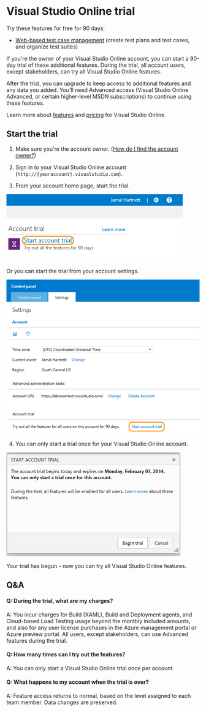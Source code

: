 <properties
	pageTitle="Visual Studio Online trial"
  description="Visual Studio Online trial"
  services="visual-studio-online"
  documentationCenter = ""
  authors="terryaustin"
  manager="terryaustin"
  editor="terryaustin" /> 


# Visual Studio Online trial





Try these features for free for 90 days:





- [Web-based test case management](../test/create-a-test-plan-vs.md) 
(create test plans and test cases, and organize test suites)





If you're the owner of your Visual Studio Online account, 
you can start a 90-day trial of these additional features. 
During the trial, all account users, except stakeholders, 
can try all Visual Studio Online features.







After the trial, you can upgrade to keep access to additional features 
and any data you added. You'll need Advanced access 
(Visual Studio Online Advanced, or certain higher-level MSDN subscriptions)
to continue using these features.







Learn more about [features](https://www.visualstudio.com/pricing/visual-studio-online-feature-matrix-vs) 
and [pricing](https://www.visualstudio.com/pricing/visual-studio-online-pricing-vs) 
for Visual Studio Online.





## Start the trial



1. Make sure you're the account owner. 
([How do I find the account owner?](change-account-ownership-vs.md))

2. Sign in to your Visual Studio Online account (`http://{youraccount}.visualstudio.com`).

3. From your account home page, start the trial.







![Start account link on the Visual Studio Online account home page](./media/try-additional-features-vs/AccountTrialHomePage.png)







Or you can start the trial from your account settings.







![Start account trial link in the settings tab of the account control panel page](./media/try-additional-features-vs/SettingsTrial.png)

4. You can only start a trial once for your Visual Studio Online account.







![Begin trial button in the start account trial dialog box](./media/try-additional-features-vs/StartAccountTrial.png)







Your trial has begun - now you can try all Visual Studio Online features.



## Q&amp;A



#### Q:   During the trial, what are my charges?





A:  You incur charges for Build (XAML), Build and Deployment agents,
and Cloud-based Load Testing usage beyond the monthly included amounts, 
and also for any user license purchases in the Azure management portal 
or Azure preview portal. All users, except stakeholders, can use 
Advanced features during the trial.





#### Q:  How many times can I try out the features?





A:  You can only start a Visual Studio Online trial once per account.





#### Q:  What happens to my account when the trial is over?





A:  Feature access returns to normal, based on the level assigned to each 
team member. Data changes are preserved.

